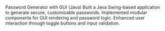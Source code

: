 Password Generator with GUI (Java)
    Built a Java Swing-based application to generate secure, customizable passwords.
    Implemented modular components for GUI rendering and password logic.
    Enhanced user interaction through toggle buttons and input validation.
